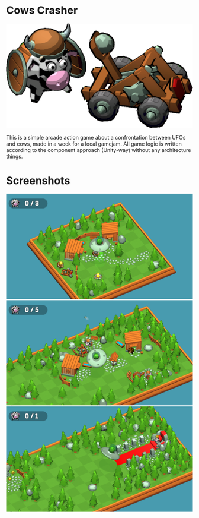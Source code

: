 # Cows Crasher
<p align="left">
  <img width="600" src="doc/cow-with-catapult.png" alt="Cow with catapult">
</p>

This is a simple arcade action game about a confrontation between UFOs and cows, made in a week for a local gamejam. All game logic is written according to the component approach (Unity-way) without any architecture things.

# Screenshots
<p align="center">
  <img width="600" src="doc/screen_0.png" alt="Gameplay Screen 0">
  <img width="600" src="doc/screen_1.png" alt="Gameplay Screen 1">
  <img width="600" src="doc/screen_2.png" alt="Gameplay Screen 2">
</p>
